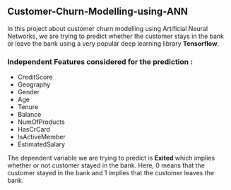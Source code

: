 ## Customer-Churn-Modelling-using-ANN

In this project about customer churn modelling using Artificial Neural Networks, we are trying to predict whether the customer stays in the bank or leave the bank using a very popular deep learning library **Tensorflow**.

### Independent Features considered for the prediction :
- CreditScore
- Geography
- Gender
- Age
- Tenure
- Balance
- NumOfProducts
- HasCrCard
- IsActiveMember
- EstimatedSalary

The dependent variable we are trying to predict is **Exited** which implies whether or not customer stayed in the bank.
Here, 0 means that the customer stayed in the bank and 1 implies that the customer leaves the bank.

